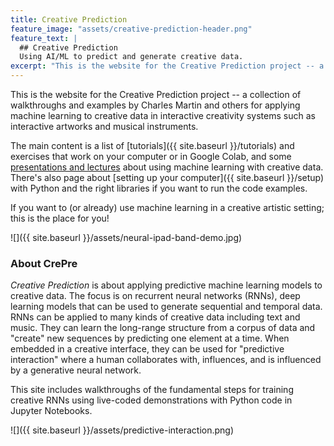 ```yaml
---
title: Creative Prediction
feature_image: "assets/creative-prediction-header.png"
feature_text: |
  ## Creative Prediction
  Using AI/ML to predict and generate creative data.
excerpt: "This is the website for the Creative Prediction project -- a collection of walkthroughs and examples for applying machine learning to creative data in interactive creativity systems such as interactive artworks and musical instruments."
---
```


This is the website for the Creative Prediction project -- a collection of walkthroughs and examples by Charles Martin and others for applying machine learning to creative data in interactive creativity systems such as interactive artworks and musical instruments.

The main content is a list of  [tutorials]({{ site.baseurl }}/tutorials) and exercises that work on your computer or in Google Colab, and some [presentations and lectures](/presentations) about using machine learning with creative data. There's also page about [setting up your computer]({{ site.baseurl }}/setup) with Python and the right libraries if you want to run the code examples.

If you want to (or already) use machine learning in a creative artistic setting; this is the place for you!

![]({{ site.baseurl }}/assets/neural-ipad-band-demo.jpg)

### About CrePre

_Creative Prediction_ is about applying predictive machine learning models to creative data. The focus is on recurrent neural networks (RNNs), deep learning models that can be used to generate sequential and temporal data. RNNs can be applied to many kinds of creative data including text and music. They can learn the long-range structure from a corpus of data and "create" new sequences by predicting one element at a time. When embedded in a creative interface, they can be used for "predictive interaction" where a human collaborates with, influences, and is influenced by a generative neural network.

This site includes walkthroughs of the fundamental steps for training creative RNNs using live-coded demonstrations with Python code in Jupyter Notebooks.

![]({{ site.baseurl }}/assets/predictive-interaction.png)
